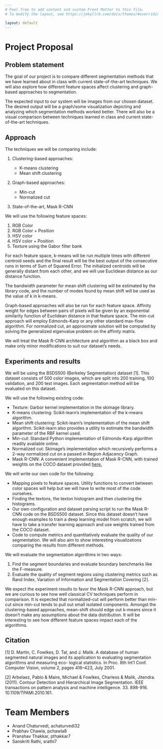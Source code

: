 ```yaml
---
# Feel free to add content and custom Front Matter to this file.
# To modify the layout, see https://jekyllrb.com/docs/themes/#overriding-theme-defaults

layout: default
---
```


# Project Proposal

## Problem statement

The goal of our project is to compare different segmentation methods that we have learned about in class with current state-of-the-art techniques. We will also explore how different feature spaces affect clustering and graph-based approaches to segmentation.

The expected input to our system will be images from our chosen dataset. The desired output will be a graph/some visualization depicting and analyzing which segmentation methods worked better. There will also be a visual comparison between techniques learned in class and current state-of-the-art techniques.

## Approach

The techniques we will be comparing include:

1. Clustering-based approaches:

   - K-means clustering
   - Mean shift clustering

2. Graph-based approaches:

   - Min-cut
   - Normalized cut

3. State-of-the-art, Mask R-CNN

We will use the following feature spaces:

1. RGB Color
2. RGB Color + Position
3. HSV color
4. HSV color + Position
5. Texture using the Gabor filter bank

For each feature space, k-means will be run multiple times with different centroid seeds and the final result will be the best output of the consecutive runs in terms of Sum of Squared Error. The initialized centroids will be generally distant from each other, and we will use Euclidean distance as our distance function.

The bandwidth parameter for mean shift clustering will be estimated by the library code, and the number of modes found by mean shift will be used as the value of k in k-means.

Graph-based approaches will also be run for each feature space. Affinity weight for edges between pairs of pixels will be given by an exponential similarity function of Euclidean distance in that feature space. The min-cut approach will employ Edmonds-Karp or any other standard max-flow algorithm. For normalized cut, an approximate solution will be computed by solving the generalized eigenvalue problem on the affinity matrix.

We will treat the Mask R-CNN architecture and algorithm as a black box and make only minor modifications to suit our dataset’s needs.

## Experiments and results

We will be using the BSDS500 (Berkeley Segmentation) dataset [1]. This dataset consists of 500 color images, which are split into 200 training, 100 validation, and 200 test images. Each segmentation method will be evaluated on this dataset.

We will use the following existing code:

- Texture: Garbor kernel implementation in the skimage library.
- K-means clustering: Scikit-learn’s implementation of the k-means algorithm.
- Mean shift clustering: Scikit-learn’s implementation of the mean shift algorithm. Scikit-learn also provides a utility to estimate the bandwidth parameter of the RBF kernel used.
- Min-cut: Standard Python implementation of Edmonds-Karp algorithm readily available online.
- Normalized cut: Skimage’s implementation which recursively performs a 2-way normalized cut on a passed in Region Adjacency Graph.
- Mask R-CNN: A convenient implementation of Mask R-CNN, with trained weights on the COCO dataset provided [here.](https://github.com/matterport/Mask_RCNN)

We will write our own code for the following:

- Mapping pixels to feature spaces. Utility functions to convert between color spaces will help but we will have to write most of the code ourselves.
- Finding the textons, the texton histogram and then clustering the histograms.
- Our own configuration and dataset parsing script to run the Mask R-CNN code on the BSDS500 dataset. Since this dataset doesn’t have enough examples to train a deep learning model from scratch, we will have to take a transfer learning approach and use weights trained from the COCO dataset.
- Code to compute metrics and quantitatively evaluate the quality of our segmentation. We will also aim to show interesting visualizations comparing the results from different methods.

We will evaluate the segmentation algorithms in two ways:

1. Find the segment boundaries and evaluate boundary benchmarks like the F-measure.
2. Evaluate the quality of segment regions using clustering metrics such as Rand Index, Variation of Information and Segmentation Covering [2].

We expect the experiment results to favor the Mask R-CNN approach, but we are curious to see how well classical CV techniques perform in comparison. It is expected that normalized-cut will perform better than min-cut since min-cut tends to pull out small isolated components. Amongst the clustering-based approaches, mean-shift should edge out k-means since it doesn’t make any assumptions about the data distribution. It will be interesting to see how different feature spaces impact each of the algorithms.

## Citation

[1] D. Martin, C. Fowlkes, D. Tal, and J. Malik. A database of human segmented natural
images and its application to evaluating segmentation algorithms and measuring eco-
logical statistics. In Proc. 8th Int’l Conf. Computer Vision, volume 2, pages 416–423,
July 2001.

[2] Arbelaez, Pablo & Maire, Michael & Fowlkes, Charless & Malik, Jitendra. (2011). Contour Detection and Hierarchical Image Segmentation. IEEE transactions on pattern analysis and machine intelligence. 33. 898-916. 10.1109/TPAMI.2010.161.

# Team Members

- Anand Chaturvedi, achaturvedi32
- Prabhav Chawla, pchawla8
- Pranshav Thakkar, pthakkar7
- Sanskriti Rathi, srathi7
